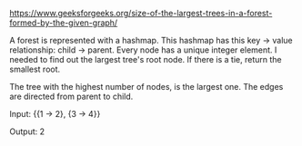 https://www.geeksforgeeks.org/size-of-the-largest-trees-in-a-forest-formed-by-the-given-graph/

A forest is represented with a hashmap. This hashmap has this key -> value relationship: child -> parent.
Every node has a unique integer element. I needed to find out the largest tree's root node. If there is a tie, return the smallest root.

The tree with the highest number of nodes, is the largest one. The edges are directed from parent to child.

Input:
{{1 -> 2}, {3 -> 4}}

Output:
2